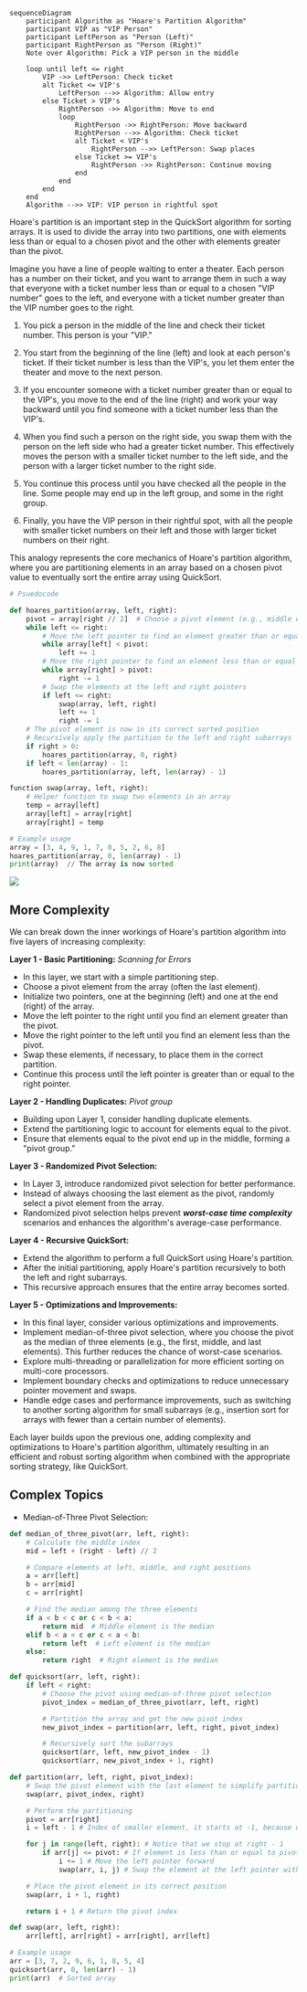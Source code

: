
```mermaid
sequenceDiagram
    participant Algorithm as "Hoare's Partition Algorithm"
    participant VIP as "VIP Person"
    participant LeftPerson as "Person (Left)"
    participant RightPerson as "Person (Right)"
    Note over Algorithm: Pick a VIP person in the middle

    loop until left <= right
        VIP ->> LeftPerson: Check ticket
        alt Ticket <= VIP's
            LeftPerson -->> Algorithm: Allow entry
        else Ticket > VIP's
            RightPerson ->> Algorithm: Move to end
            loop
                RightPerson ->> RightPerson: Move backward
                RightPerson -->> Algorithm: Check ticket
                alt Ticket < VIP's
                    RightPerson -->> LeftPerson: Swap places
                else Ticket >= VIP's
                    RightPerson ->> RightPerson: Continue moving
                end
            end
        end
    end
    Algorithm -->> VIP: VIP person in rightful spot

```

Hoare's partition is an important step in the QuickSort algorithm for sorting arrays. It is used to divide the array into two partitions, one with elements less than or equal to a chosen pivot and the other with elements greater than the pivot.

Imagine you have a line of people waiting to enter a theater. Each person has a number on their ticket, and you want to arrange them in such a way that everyone with a ticket number less than or equal to a chosen "VIP number" goes to the left, and everyone with a ticket number greater than the VIP number goes to the right.

1. You pick a person in the middle of the line and check their ticket number. This person is your "VIP."

2. You start from the beginning of the line (left) and look at each person's ticket. If their ticket number is less than the VIP's, you let them enter the theater and move to the next person.

3. If you encounter someone with a ticket number greater than or equal to the VIP's, you move to the end of the line (right) and work your way backward until you find someone with a ticket number less than the VIP's.

4. When you find such a person on the right side, you swap them with the person on the left side who had a greater ticket number. This effectively moves the person with a smaller ticket number to the left side, and the person with a larger ticket number to the right side.

5. You continue this process until you have checked all the people in the line. Some people may end up in the left group, and some in the right group.

6. Finally, you have the VIP person in their rightful spot, with all the people with smaller ticket numbers on their left and those with larger ticket numbers on their right.

This analogy represents the core mechanics of Hoare's partition algorithm, where you are partitioning elements in an array based on a chosen pivot value to eventually sort the entire array using QuickSort.

```python
# Psuedocode

def hoares_partition(array, left, right):
    pivot = array[right // 2]  # Choose a pivot element (e.g., middle element)
    while left <= right:
        # Move the left pointer to find an element greater than or equal to the pivot
        while array[left] < pivot:
            left += 1
        # Move the right pointer to find an element less than or equal to the pivot
        while array[right] > pivot:
            right -= 1
        # Swap the elements at the left and right pointers
        if left <= right:
            swap(array, left, right)
            left += 1
            right -= 1
    # The pivot element is now in its correct sorted position
    # Recursively apply the partition to the left and right subarrays
    if right > 0:
        hoares_partition(array, 0, right)
    if left < len(array) - 1:
        hoares_partition(array, left, len(array) - 1)

function swap(array, left, right):
    # Helper function to swap two elements in an array
    temp = array[left]
    array[left] = array[right]
    array[right] = temp

# Example usage
array = [3, 4, 9, 1, 7, 0, 5, 2, 6, 8]
hoares_partition(array, 0, len(array) - 1)
print(array)  // The array is now sorted

```
<img src="https://imgur.com/tj0NLNq.png">

## More Complexity
We can break down the inner workings of Hoare's partition algorithm into five layers of increasing complexity:

**Layer 1 - Basic Partitioning:** _Scanning for Errors_
- In this layer, we start with a simple partitioning step.
- Choose a pivot element from the array (often the last element).
- Initialize two pointers, one at the beginning (left) and one at the end (right) of the array.
- Move the left pointer to the right until you find an element greater than the pivot.
- Move the right pointer to the left until you find an element less than the pivot.
- Swap these elements, if necessary, to place them in the correct partition.
- Continue this process until the left pointer is greater than or equal to the right pointer.

**Layer 2 - Handling Duplicates:** _Pivot group_
- Building upon Layer 1, consider handling duplicate elements.
- Extend the partitioning logic to account for elements equal to the pivot.
- Ensure that elements equal to the pivot end up in the middle, forming a "pivot group."

**Layer 3 - Randomized Pivot Selection:**
- In Layer 3, introduce randomized pivot selection for better performance.
- Instead of always choosing the last element as the pivot, randomly select a pivot element from the array.
- Randomized pivot selection helps prevent **_worst-case time complexity_** scenarios and enhances the algorithm's average-case performance.

**Layer 4 - Recursive QuickSort:**
- Extend the algorithm to perform a full QuickSort using Hoare's partition.
- After the initial partitioning, apply Hoare's partition recursively to both the left and right subarrays.
- This recursive approach ensures that the entire array becomes sorted.

**Layer 5 - Optimizations and Improvements:**
- In this final layer, consider various optimizations and improvements.
- Implement median-of-three pivot selection, where you choose the pivot as the median of three elements (e.g., the first, middle, and last elements). This further reduces the chance of worst-case scenarios.
- Explore multi-threading or parallelization for more efficient sorting on multi-core processors.
- Implement boundary checks and optimizations to reduce unnecessary pointer movement and swaps.
- Handle edge cases and performance improvements, such as switching to another sorting algorithm for small subarrays (e.g., insertion sort for arrays with fewer than a certain number of elements).

Each layer builds upon the previous one, adding complexity and optimizations to Hoare's partition algorithm, ultimately resulting in an efficient and robust sorting algorithm when combined with the appropriate sorting strategy, like QuickSort.

## Complex Topics
- Median-of-Three Pivot Selection:
```python
def median_of_three_pivot(arr, left, right):
    # Calculate the middle index
    mid = left + (right - left) // 2

    # Compare elements at left, middle, and right positions
    a = arr[left]
    b = arr[mid]
    c = arr[right]

    # Find the median among the three elements
    if a < b < c or c < b < a:
        return mid  # Middle element is the median
    elif b < a < c or c < a < b:
        return left  # Left element is the median
    else:
        return right  # Right element is the median

def quicksort(arr, left, right):
    if left < right:
        # Choose the pivot using median-of-three pivot selection
        pivot_index = median_of_three_pivot(arr, left, right)

        # Partition the array and get the new pivot index
        new_pivot_index = partition(arr, left, right, pivot_index)

        # Recursively sort the subarrays
        quicksort(arr, left, new_pivot_index - 1)
        quicksort(arr, new_pivot_index + 1, right)

def partition(arr, left, right, pivot_index):
    # Swap the pivot element with the last element to simplify partitioning
    swap(arr, pivot_index, right)

    # Perform the partitioning
    pivot = arr[right]
    i = left - 1 # Index of smaller element, it starts at -1, because we increment it before doing anything else

    for j in range(left, right): # Notice that we stop at right - 1
        if arr[j] <= pivot: # If element is less than or equal to pivot
            i += 1 # Move the left pointer forward
            swap(arr, i, j) # Swap the element at the left pointer with the element at the current index

    # Place the pivot element in its correct position
    swap(arr, i + 1, right)

    return i + 1 # Return the pivot index

def swap(arr, left, right):
    arr[left], arr[right] = arr[right], arr[left]

# Example usage
arr = [3, 7, 2, 9, 6, 1, 8, 5, 4]
quicksort(arr, 0, len(arr) - 1)
print(arr)  # Sorted array

```